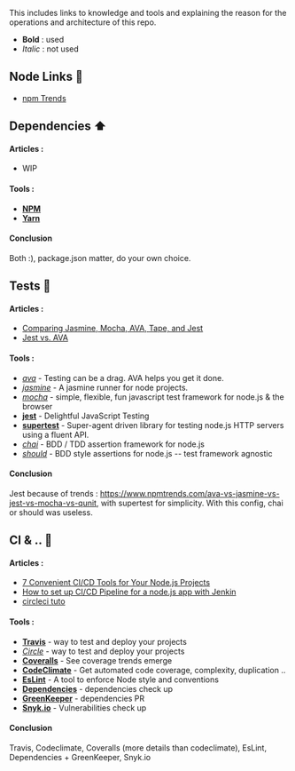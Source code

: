 This includes links to knowledge and tools and explaining the reason for the operations and architecture of this repo.

* **Bold** : used
* _Italic_ : not used

## Node Links :tada:

- [npm Trends](https://www.npmtrends.com)

## Dependencies :arrow_up:

#### Articles :
- WIP

#### Tools :
- **[NPM](https://www.npmjs.comya)**
- **[Yarn](https://yarnpkg.com/en/)**

#### Conclusion
Both :), package.json matter, do your own choice. 

## Tests :rotating_light:

#### Articles :
- [Comparing Jasmine, Mocha, AVA, Tape, and Jest](https://dzone.com/articles/comparing-jasmine-mocha-ava-tape-and-jest)
- [Jest vs. AVA](https://stackshare.io/stackups/ava-vs-jest)

#### Tools :
- _[ava](https://github.com/avajs/ava)_ - Testing can be a drag. AVA helps you get it done.
- _[jasmine](https://github.com/jasmine/jasmine-npm)_ - A jasmine runner for node projects.
- _[mocha](https://github.com/mochajs/mocha)_ - simple, flexible, fun javascript test framework for node.js & the browser
- **[jest](https://github.com/facebook/jest)** - Delightful JavaScript Testing
- **[supertest](https://github.com/visionmedia/supertest)** - Super-agent driven library for testing node.js HTTP servers using a fluent API.
- _[chai](https://github.com/chaijs/chai)_ - BDD / TDD assertion framework for node.js 
- _[should](https://github.com/shouldjs/should.js)_ - BDD style assertions for node.js -- test framework agnostic

#### Conclusion
Jest because of trends : https://www.npmtrends.com/ava-vs-jasmine-vs-jest-vs-mocha-vs-qunit, with supertest for simplicity. With this config, chai or should was useless. 

## CI & .. :construction_worker: 

#### Articles :
- [7 Convenient CI/CD Tools for Your Node.js Projects](https://nodesource.com/blog/seven-convenient-ci-cd-tools-for-your-node-js-projects/)
- [How to set up CI/CD Pipeline for a node.js app with Jenkin](https://medium.com/@mosheezderman/how-to-set-up-ci-cd-pipeline-for-a-node-js-app-with-jenkins-c51581cc783c)
- [circleci tuto](https://circleci.com/docs/2.0/language-javascript/)

#### Tools :
- **[Travis](https://travis-ci.org)** - way to test and deploy your projects
- _[Circle](https://circleci.com)_ - way to test and deploy your projects
- **[Coveralls](https://coveralls.io)** - See coverage trends emerge
- **[CodeClimate](https://codeclimate.com/dashboard)** - Get automated code coverage, complexity, duplication ..
- **[EsLint](https://eslint.org)** - A tool to enforce Node style and conventions
- **[Dependencies](https://david-dm.org/)** - dependencies check up
- **[GreenKeeper](https://greenkeeper.io)** - dependencies PR
- **[Snyk.io](https://snyk.io)** - Vulnerabilities check up

#### Conclusion
Travis, Codeclimate, Coveralls (more details than codeclimate), EsLint, Dependencies + GreenKeeper, Snyk.io
